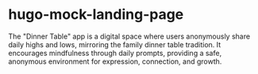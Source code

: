 # hugo-mock-landing-page

The "Dinner Table" app is a digital space where users anonymously share daily highs and lows, mirroring the family dinner table tradition. It encourages mindfulness through daily prompts, providing a safe, anonymous environment for expression, connection, and growth.
